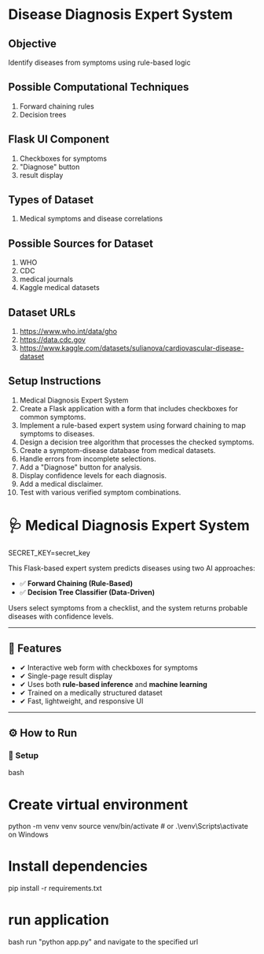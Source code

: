 # Disease Diagnosis Expert System

## Objective
Identify diseases from symptoms using rule-based logic

## Possible Computational Techniques
1. Forward chaining rules
2. Decision trees

## Flask UI Component
1. Checkboxes for symptoms
2. "Diagnose" button
3. result display

## Types of Dataset
1. Medical symptoms and disease correlations

## Possible Sources for Dataset
1. WHO
2. CDC
3. medical journals
4. Kaggle medical datasets

## Dataset URLs
1. https://www.who.int/data/gho
2. https://data.cdc.gov
3. https://www.kaggle.com/datasets/sulianova/cardiovascular-disease-dataset

## Setup Instructions
1. Medical Diagnosis Expert System
1. Create a Flask application with a form that includes checkboxes for common symptoms. 
2. Implement a rule-based expert system using forward chaining to map symptoms to diseases. 
3. Design a decision tree algorithm that processes the checked symptoms. 
4. Create a symptom-disease database from medical datasets. 
5. Handle errors from incomplete selections. 
6. Add a "Diagnose" button for analysis. 
7. Display confidence levels for each diagnosis. 
8. Add a medical disclaimer. 
9. Test with various verified symptom combinations.



# 🩺 Medical Diagnosis Expert System

SECRET_KEY=secret_key

This Flask-based expert system predicts diseases using two AI approaches:

- ✅ **Forward Chaining (Rule-Based)**
- ✅ **Decision Tree Classifier (Data-Driven)**

Users select symptoms from a checklist, and the system returns probable diseases with confidence levels.

---

## 🚀 Features

- ✔ Interactive web form with checkboxes for symptoms
- ✔ Single-page result display
- ✔ Uses both **rule-based inference** and **machine learning**
- ✔ Trained on a medically structured dataset
- ✔ Fast, lightweight, and responsive UI

---

## ⚙️ How to Run

### 🔧 Setup
bash
# Create virtual environment
python -m venv venv
source venv/bin/activate  # or .\venv\Scripts\activate on Windows

# Install dependencies
pip install -r requirements.txt

# run application
bash
run "python app.py" and navigate to the specified url
